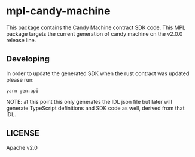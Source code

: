 # mpl-candy-machine

This package contains the Candy Machine contract SDK code. This MPL package targets the current generation of candy machine on the v2.0.0 release line.

## Developing

In order to update the generated SDK when the rust contract was updated please run:

```
yarn gen:api
```

NOTE: at this point this only generates the IDL json file but later will generate TypeScript
definitions and SDK code as well, derived from that IDL.

## LICENSE

Apache v2.0
